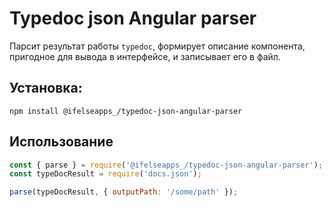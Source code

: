 # Typedoc json Angular parser

Парсит результат работы `typedoc`, формирует описание компонента, пригодное для вывода в интерфейсе, и записывает его в файл.

## Установка:
```
npm install @ifelseapps_/typedoc-json-angular-parser
```

## Использование

```javascript
const { parse } = require('@ifelseapps_/typedoc-json-angular-parser');
const typeDocResult = require('docs.json');

parse(typeDocResult, { outputPath: '/some/path' });
```
